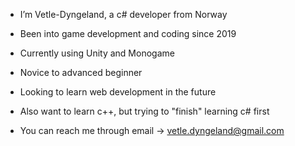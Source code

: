 - I’m Vetle-Dyngeland, a c# developer from Norway
- Been into game development and coding since 2019

- Currently using Unity and Monogame
- Novice to advanced beginner
- Looking to learn web development in the future
- Also want to learn c++, but trying to "finish" learning c# first

- You can reach me through email -> vetle.dyngeland@gmail.com
